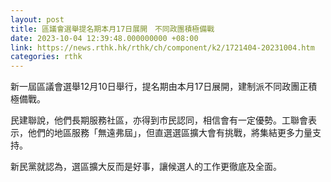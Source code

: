 ```yaml
---
layout: post
title: 區議會選舉提名期本月17日展開　不同政團積極備戰
date: 2023-10-04 12:39:48.000000000 +08:00
link: https://news.rthk.hk/rthk/ch/component/k2/1721404-20231004.htm
categories: rthk
---
```


新一屆區議會選舉12月10日舉行，提名期由本月17日展開，建制派不同政團正積極備戰。

民建聯說，他們長期服務社區，亦得到市民認同，相信會有一定優勢。工聯會表示，他們的地區服務「無遠弗屆」，但直選選區擴大會有挑戰，將集結更多力量支持。

新民黨就認為，選區擴大反而是好事，讓候選人的工作更徹底及全面。

